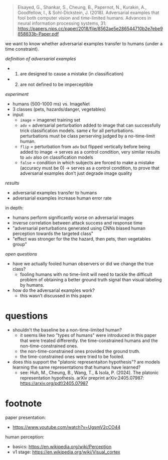 > Elsayed, G., Shankar, S., Cheung, B., Papernot, N., Kurakin, A., Goodfellow, I., & Sohl-Dickstein, J. (2018). Adversarial examples that fool both computer vision and time-limited humans. Advances in neural information processing systems, 31: https://papers.nips.cc/paper/2018/file/8562ae5e286544710b2e7ebe9858833b-Paper.pdf

we want to know whether adversarial examples transfer to humans (under a time constraint).

*definition of adversarial examples*

- 1) are designed to cause a mistake (in classification)
- 2) are not defined to be imperceptible

*experiment*

- humans (500-1000 ms) vs. ImageNet
- 3 classes (pets, hazards/danger, vegetables)
- input:
	- `image` = imagenet training set
	- `adv` = adversarial perturbation added to image that can successfully trick classification models. same $\epsilon$ for all perturbations. perturbations must be class perserving judged by a no-time-limit human.
	- `flip` = perturbation from `adv` but flipped vertically before being added to image → serves as a control condition, very similar results to `adv` also on classification models
	- `false` = condition in which subjects are forced to make a mistake (accuracy must be 0) → serves as a control condition, to prove that adversarial examples don't just degrade image quality

*results*

- adversarial examples transfer to humans
- adversarial examples increase human error rate

in depth:

- humans perform significantly worse on adversarial images
- inverse correlation between attack success and response time
- "adversarial perturbations generated using CNNs biased human perception towards the targeted class"
- "effect was stronger for the the hazard, then pets, then vegetables group"

*open questions*

- have we actually fooled human observers or did we change the true class?
	- fooling humans with no time-limit will need to tackle the difficult problem of obtaining a better ground truth signal than visual labeling by humans.
- how do the adversarial examples work?
	- this wasn't discussed in this paper.

# questions

- shouldn't the baseline be a non-time-limited human?
	- it seems like two "types of humans" were introduced in this paper that were treated differently. the time-constrained humans and the non-time-constrained ones.
	- the non-time-constrained ones provided the ground truth.
	- the time-constrained ones were tried to be fooled.
- does this support the "platonic representaiton hypothesis"? are models learning the same representations that humans have learned?
	- see: Huh, M., Cheung, B., Wang, T., & Isola, P. (2024). The platonic representation hypothesis. arXiv preprint arXiv:2405.07987: https://arxiv.org/pdf/2405.07987

# footnote

paper presentation:

- https://www.youtube.com/watch?v=UgsmV2cCO44

human perception:

- basics: https://en.wikipedia.org/wiki/Perception
- v1 stage: https://en.wikipedia.org/wiki/Visual_cortex
